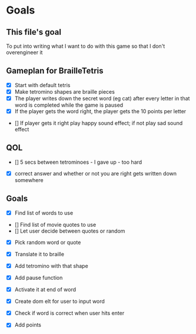 # Goals
## This file's goal

To put into writing what I want to do with this game so that I don't overengineer it

## Gameplan for BrailleTetris
- [x] Start with default tetris
- [x] Make tetromino shapes are braille pieces
- [x] The player writes down the secret word (eg cat) after every letter in that word is completed while the game is paused
- [x] If the player gets the word right, the player gets the 10 points per letter
- [] If player gets it right play happy sound effect; if not play sad sound effect

## QOL
- [] 5 secs between tetrominoes - I gave up - too hard
- [x] correct answer and whether or not you are right gets written down somewhere

## Goals
- [x] Find list of words to use
- [] Find list of movie quotes to use
- [] Let user decide between quotes or random 
- [x] Pick random word or quote
- [x] Translate it to braille
- [x] Add tetromino with that shape
- [x] Add pause function
- [x] Activate it at end of word
- [x] Create dom elt for user to input word
- [x] Check if word is correct when user hits enter
- [x] Add points


